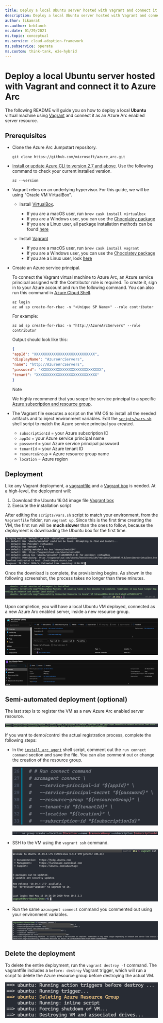 ```yaml
---
title: Deploy a local Ubuntu server hosted with Vagrant and connect it to Azure Arc
description: Deploy a local Ubuntu server hosted with Vagrant and connect it to Azure Arc.
author: likamrat
ms.author: brblanch
ms.date: 01/29/2021
ms.topic: conceptual
ms.service: cloud-adoption-framework
ms.subservice: operate
ms.custom: think-tank, e2e-hybrid
---
```


# Deploy a local Ubuntu server hosted with Vagrant and connect it to Azure Arc

The following README will guide you on how to deploy a local **Ubuntu** virtual machine using [Vagrant](https://www.vagrantup.com/) and connect it as an Azure Arc enabled server resource.

## Prerequisites

- Clone the Azure Arc Jumpstart repository.

    ```console
    git clone https://github.com/microsoft/azure_arc.git
    ```

- [Install or update Azure CLI to version 2.7 and above](/cli/azure/install-azure-cli). Use the following command to check your current installed version.

  ```console
  az --version
  ```

- Vagrant relies on an underlying hypervisor. For this guide, we will be using "Oracle VM VirtualBox".

  - Install [VirtualBox](https://www.virtualbox.org/wiki/Downloads).

    - If you are a macOS user, run `brew cask install virtualbox`
    - If you are a Windows user, you can use the [Chocolatey package](https://chocolatey.org/packages/virtualbox)
    - If you are a Linux user, all package installation methods can be found [here](https://www.virtualbox.org/wiki/Linux_Downloads)

  - Install [Vagrant](https://www.vagrantup.com/docs/installation)

    - If you are a macOS user, run `brew cask install vagrant`
    - If you are a Windows user, you can use the [Chocolatey package](https://chocolatey.org/packages/vagrant)
    - If you are a Linux user, look [here](https://www.vagrantup.com/downloads)

- Create an Azure service principal.

    To connect the Vagrant virtual machine to Azure Arc, an Azure service principal assigned with the Contributor role is required. To create it, sign in to your Azure account and run the following command. You can also run this command in [Azure Cloud Shell](https://shell.azure.com/).

    ```console
    az login
    az ad sp create-for-rbac -n "<Unique SP Name>" --role contributor
    ```

    For example:

    ```console
    az ad sp create-for-rbac -n "http://AzureArcServers" --role contributor
    ```

    Output should look like this:

    ```json
    {
    "appId": "XXXXXXXXXXXXXXXXXXXXXXXXXXXX",
    "displayName": "AzureArcServers",
    "name": "http://AzureArcServers",
    "password": "XXXXXXXXXXXXXXXXXXXXXXXXXXXX",
    "tenant": "XXXXXXXXXXXXXXXXXXXXXXXXXXXX"
    }
    ```

    > [!NOTE]
    > We highly recommend that you scope the service principal to a specific [Azure subscription and resource group](/cli/azure/ad/sp).

- The Vagrant file executes a script on the VM OS to install all the needed artifacts and to inject environment variables. Edit the [`scripts/vars.sh`](https://github.com/microsoft/azure_arc/blob/main/azure_arc_servers_jumpstart/local/vagrant/ubuntu/scripts/vars.sh) shell script to match the Azure service principal you created.

  - `subscriptionId` = your Azure subscription ID
  - `appId` = your Azure service principal name
  - `password` = your Azure service principal password
  - `tenantId` = your Azure tenant ID
  - `resourceGroup` = Azure resource group name
  - `location` = Azure region

## Deployment

Like any Vagrant deployment, a [vagrantfile](https://github.com/microsoft/azure_arc/blob/main/azure_arc_servers_jumpstart/local/vagrant/ubuntu/Vagrantfile) and a [Vagrant box](https://www.vagrantup.com/docs/boxes) is needed. At a high-level, the deployment will:

1. Download the Ubuntu 16.04 image file [Vagrant box](https://app.vagrantup.com/ubuntu/boxes/xenial64)
2. Execute the installation script

After editing the `scripts/vars.sh` script to match your environment, from the `Vagrantfile` folder, run `vagrant up`. Since this is the first time creating the VM, the first run will be **much slower** than the ones to follow, because the deployment is downloading the Ubuntu box for the first time.

![A screenshot of the `vagrant up` command.](./img/local-vagrant-ubuntu/vagrant-ubuntu-vagrant-up.png)

Once the download is complete, the provisioning begins. As shown in the following screenshot, the process takes no longer than three minutes.

![A screenshot of a completed `vagrant up` command.](./img/local-vagrant-ubuntu/vagrant-ubuntu-vagrant-up-complete.png)

Upon completion, you will have a local Ubuntu VM deployed, connected as a new Azure Arc enabled server, inside a new resource group.

![A screenshot of an Azure Arc enabled server in the Azure portal.](./img/local-vagrant-ubuntu/vagrant-ubuntu-server.png)

![A screenshot of details from an Azure Arc enabled server in the Azure portal.](./img/local-vagrant-ubuntu/vagrant-ubuntu-server-details.png)

## Semi-automated deployment (optional)

The last step is to register the VM as a new Azure Arc enabled server resource.

![Another screenshot of the `vagrant up` command.](./img/local-vagrant-ubuntu/vagrant-ubuntu-vagrant-up-2.png)

If you want to demo/control the actual registration process, complete the following steps:

- In the [`install_arc_agent`](https://github.com/microsoft/azure_arc/blob/main/azure_arc_servers_jumpstart/local/vagrant/ubuntu/scripts/install_arc_agent.sh) shell script, comment out the `run connect command` section and save the file. You can also comment out or change the creation of the resource group.

    ![A screenshot of the `azcmagent connect` command.](./img/local-vagrant-ubuntu/vagrant-ubuntu-azcmagent.png)

    ![A screenshot of the `az group create` command.](./img/local-vagrant-ubuntu/vagrant-ubuntu-azgroup-create.png)

- SSH to the VM using the `vagrant ssh` command.

    ![A screenshot of an SSH key connecting to the Vagrant machine.](./img/local-vagrant-ubuntu/vagrant-ubuntu-ssh.png)

- Run the same `azcmagent connect` command you commented out using your environment variables.

    ![Another screenshot of the `azcmagent connect` command.](./img/local-vagrant-ubuntu/vagrant-ubuntu-azcmagent-2.png)

## Delete the deployment

To delete the entire deployment, run the `vagrant destroy -f` command. The vagrantfile includes a `before: destroy` Vagrant trigger, which will run a script to delete the Azure resource group before destroying the actual VM.

![A screenshot of the `vagrant destroy` command.](./img/local-vagrant-ubuntu/vagrant-ubuntu-vagrant-destroy.png)
